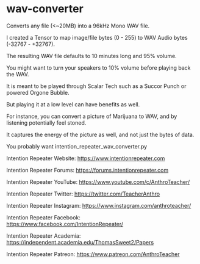 # wav-converter
Converts any file (&lt;~20MB) into a 96kHz Mono WAV file.

I created a Tensor to map image/file bytes (0 - 255) to WAV Audio bytes (-32767 - +32767).

The resulting WAV file defaults to 10 minutes long and 95% volume.

You might want to turn your speakers to 10% volume before playing back the WAV.

It is meant to be played through Scalar Tech such as a Succor Punch or powered Orgone Bubble.

But playing it at a low level can have benefits as well.

For instance, you can convert a picture of Marijuana to WAV, and by listening potentially feel stoned.

It captures the energy of the picture as well, and not just the bytes of data.

You probably want intention_repeater_wav_converter.py

Intention Repeater Website: https://www.intentionrepeater.com

Intention Repeater Forums: https://forums.intentionrepeater.com

Intention Repeater YouTube: https://www.youtube.com/c/AnthroTeacher/

Intention Repeater Twitter: https://twitter.com/TeacherAnthro

Intention Repeater Instagram: https://www.instagram.com/anthroteacher/

Intention Repeater Facebook: https://www.facebook.com/IntentionRepeater/

Intention Repeater Academia: https://independent.academia.edu/ThomasSweet2/Papers

Intention Repeater Patreon: https://www.patreon.com/AnthroTeacher
